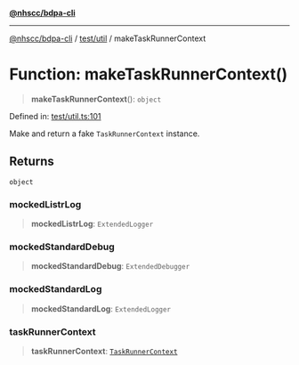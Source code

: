 [**@nhscc/bdpa-cli**](../../../README.md)

***

[@nhscc/bdpa-cli](../../../README.md) / [test/util](../README.md) / makeTaskRunnerContext

# Function: makeTaskRunnerContext()

> **makeTaskRunnerContext**(): `object`

Defined in: [test/util.ts:101](https://github.com/nhscc/bdpa-cli/blob/cc06230b8b3c4bd28c3da1903ce886e7c819a1ce/test/util.ts#L101)

Make and return a fake `TaskRunnerContext` instance.

## Returns

`object`

### mockedListrLog

> **mockedListrLog**: `ExtendedLogger`

### mockedStandardDebug

> **mockedStandardDebug**: `ExtendedDebugger`

### mockedStandardLog

> **mockedStandardLog**: `ExtendedLogger`

### taskRunnerContext

> **taskRunnerContext**: [`TaskRunnerContext`](../../../src/util/type-aliases/TaskRunnerContext.md)
